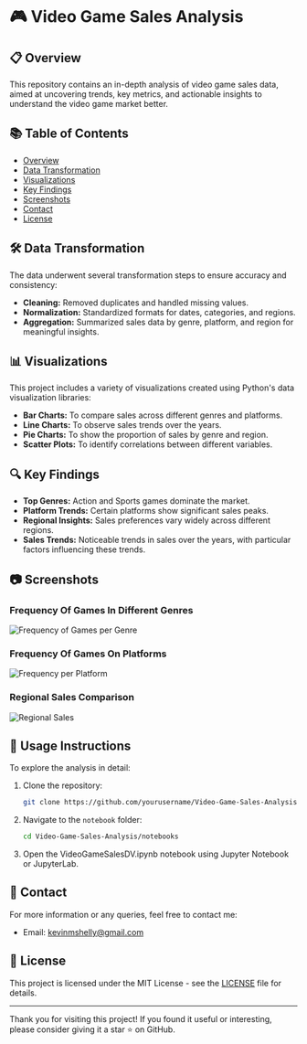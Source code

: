 # 🎮 Video Game Sales Analysis

## 📋 Overview
This repository contains an in-depth analysis of video game sales data, aimed at uncovering trends, key metrics, and actionable insights to understand the video game market better.

## 📚 Table of Contents
- [Overview](#-overview)
- [Data Transformation](#-data-transformation)
- [Visualizations](#-visualizations)
- [Key Findings](#-key-findings)
- [Screenshots](#-screenshots)
- [Contact](#-contact)
- [License](#-license)

## 🛠️ Data Transformation
The data underwent several transformation steps to ensure accuracy and consistency:
- **Cleaning:** Removed duplicates and handled missing values.
- **Normalization:** Standardized formats for dates, categories, and regions.
- **Aggregation:** Summarized sales data by genre, platform, and region for meaningful insights.

## 📊 Visualizations
This project includes a variety of visualizations created using Python's data visualization libraries:
- **Bar Charts:** To compare sales across different genres and platforms.
- **Line Charts:** To observe sales trends over the years.
- **Pie Charts:** To show the proportion of sales by genre and region.
- **Scatter Plots:** To identify correlations between different variables.

## 🔍 Key Findings
- **Top Genres:** Action and Sports games dominate the market.
- **Platform Trends:** Certain platforms show significant sales peaks.
- **Regional Insights:** Sales preferences vary widely across different regions.
- **Sales Trends:** Noticeable trends in sales over the years, with particular factors influencing these trends.

## 📷 Screenshots
### Frequency Of Games In Different Genres
![Frequency of Games per Genre](images/genre_sales.png)

### Frequency Of Games On Platforms
![Frequency per Platform](images/sales_trend.png)

### Regional Sales Comparison
![Regional Sales](images/regional_sales.png)

## 📝 Usage Instructions
To explore the analysis in detail:
1. Clone the repository:
   ```bash
   git clone https://github.com/yourusername/Video-Game-Sales-Analysis.git
   ```
2. Navigate to the `notebook` folder:
    ```bash
    cd Video-Game-Sales-Analysis/notebooks
    ```
3. Open the VideoGameSalesDV.ipynb notebook using Jupyter Notebook or JupyterLab.


## 📧 Contact
For more information or any queries, feel free to contact me:
- Email: [kevinmshelly@gmail.com](mailto:kevinmshelly@gmail.com)


## 📄 License
This project is licensed under the MIT License - see the [LICENSE](LICENSE) file for details.

---

Thank you for visiting this project! If you found it useful or interesting, please consider giving it a star ⭐️ on GitHub.

